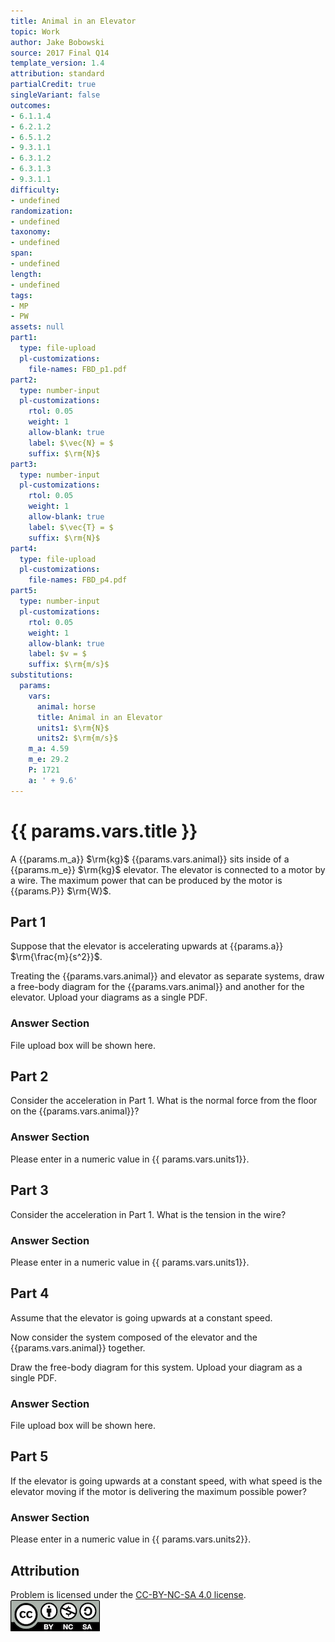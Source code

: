 ```yaml
---
title: Animal in an Elevator
topic: Work
author: Jake Bobowski
source: 2017 Final Q14
template_version: 1.4
attribution: standard
partialCredit: true
singleVariant: false
outcomes:
- 6.1.1.4
- 6.2.1.2
- 6.5.1.2
- 9.3.1.1
- 6.3.1.2
- 6.3.1.3
- 9.3.1.1
difficulty:
- undefined
randomization:
- undefined
taxonomy:
- undefined
span:
- undefined
length:
- undefined
tags:
- MP
- PW
assets: null
part1:
  type: file-upload
  pl-customizations:
    file-names: FBD_p1.pdf
part2:
  type: number-input
  pl-customizations:
    rtol: 0.05
    weight: 1
    allow-blank: true
    label: $\vec{N} = $
    suffix: $\rm{N}$
part3:
  type: number-input
  pl-customizations:
    rtol: 0.05
    weight: 1
    allow-blank: true
    label: $\vec{T} = $
    suffix: $\rm{N}$
part4:
  type: file-upload
  pl-customizations:
    file-names: FBD_p4.pdf
part5:
  type: number-input
  pl-customizations:
    rtol: 0.05
    weight: 1
    allow-blank: true
    label: $v = $
    suffix: $\rm{m/s}$
substitutions:
  params:
    vars:
      animal: horse
      title: Animal in an Elevator
      units1: $\rm{N}$
      units2: $\rm{m/s}$
    m_a: 4.59
    m_e: 29.2
    P: 1721
    a: ' + 9.6'
---
```

# {{ params.vars.title }}
A {{params.m_a}} $\rm{kg}$ {{params.vars.animal}} sits inside of a {{params.m_e}} $\rm{kg}$ elevator. The elevator is connected to a motor by a wire. The maximum power that can be produced by the motor is {{params.P}} $\rm{W}$.

## Part 1

Suppose that the elevator is accelerating upwards at {{params.a}} $\rm{\frac{m}{s^2}}$.

Treating the {{params.vars.animal}} and elevator as separate systems, draw a free-body diagram for the {{params.vars.animal}} and another for the elevator. Upload your diagrams as a single PDF.

### Answer Section

File upload box will be shown here.

## Part 2

Consider the acceleration in Part 1. What is the normal force from the floor on the {{params.vars.animal}}?

### Answer Section

Please enter in a numeric value in {{ params.vars.units1}}.

## Part 3

Consider the acceleration in Part 1. What is the tension in the wire?

### Answer Section

Please enter in a numeric value in {{ params.vars.units1}}.

## Part 4

Assume that the elevator is going upwards at a constant speed.

Now consider the system composed of the elevator and the {{params.vars.animal}} together.

Draw the free-body diagram for this system. Upload your diagram as a single PDF.

### Answer Section

File upload box will be shown here.

## Part 5

If the elevator is going upwards at a constant speed, with what speed is the elevator moving if the motor is delivering the maximum possible power?

### Answer Section

Please enter in a numeric value in {{ params.vars.units2}}.

## Attribution

Problem is licensed under the [CC-BY-NC-SA 4.0 license](https://creativecommons.org/licenses/by-nc-sa/4.0/).<br> ![The Creative Commons 4.0 license requiring attribution-BY, non-commercial-NC, and share-alike-SA license.](https://raw.githubusercontent.com/firasm/bits/master/by-nc-sa.png)